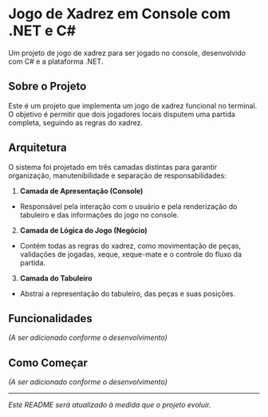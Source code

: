 # Jogo de Xadrez em Console com .NET e C#

Um projeto de jogo de xadrez para ser jogado no console, desenvolvido com C# e a plataforma .NET.

## Sobre o Projeto

Este é um projeto que implementa um jogo de xadrez funcional no terminal. O objetivo é permitir que dois jogadores locais disputem uma partida completa, seguindo as regras do xadrez.

## Arquitetura

O sistema foi projetado em três camadas distintas para garantir organização, manutenibilidade e separação de responsabilidades:

1.  **Camada de Apresentação (Console)**
  *   Responsável pela interação com o usuário e pela renderização do tabuleiro e das informações do jogo no console.

2.  **Camada de Lógica do Jogo (Negócio)**
  *   Contém todas as regras do xadrez, como movimentação de peças, validações de jogadas, xeque, xeque-mate e o controle do fluxo da partida.

3.  **Camada do Tabuleiro**
  *   Abstrai a representação do tabuleiro, das peças e suas posições.

## Funcionalidades

*(A ser adicionado conforme o desenvolvimento)*

## Como Começar

*(A ser adicionado conforme o desenvolvimento)*

---

*Este README será atualizado à medida que o projeto evoluir.*
